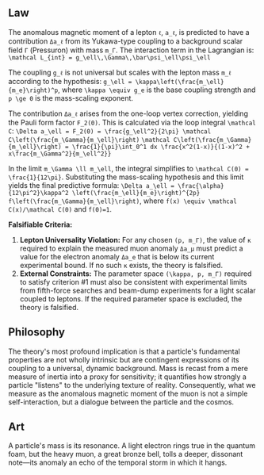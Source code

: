 ## Law
The anomalous magnetic moment of a lepton `ℓ`, `a_ℓ`, is predicted to have a contribution `Δa_ℓ` from its Yukawa-type coupling to a background scalar field `Γ` (Pressuron) with mass `m_Γ`. The interaction term in the Lagrangian is:
`\mathcal L_{int} = g_\ell\,\Gamma\,\bar\psi_\ell\psi_\ell`

The coupling `g_ℓ` is not universal but scales with the lepton mass `m_ℓ` according to the hypothesis:
`g_\ell = \kappa\left(\frac{m_\ell}{m_e}\right)^p`, where `\kappa \equiv g_e` is the base coupling strength and `p \ge 0` is the mass-scaling exponent.

The contribution `Δa_ℓ` arises from the one-loop vertex correction, yielding the Pauli form factor `F_2(0)`. This is calculated via the loop integral `\mathcal C`:
`\Delta a_\ell = F_2(0) = \frac{g_\ell^2}{2\pi} \mathcal C\left(\frac{m_\Gamma}{m_\ell}\right)`
`\mathcal C\left(\frac{m_\Gamma}{m_\ell}\right) = \frac{1}{\pi}\int_0^1 dx \frac{x^2(1-x)}{(1-x)^2 + x\frac{m_\Gamma^2}{m_\ell^2}}`

In the limit `m_\Gamma \ll m_\ell`, the integral simplifies to `\mathcal C(0) = \frac{1}{12\pi}`. Substituting the mass-scaling hypothesis and this limit yields the final predictive formula:
`\Delta a_\ell = \frac{\alpha}{12\pi^2}\kappa^2 \left(\frac{m_\ell}{m_e}\right)^{2p} f\left(\frac{m_\Gamma}{m_\ell}\right)`, where `f(x) \equiv \mathcal C(x)/\mathcal C(0)` and `f(0)=1`.

**Falsifiable Criteria:**
1.  **Lepton Universality Violation:** For any chosen `(p, m_Γ)`, the value of `κ` required to explain the measured muon anomaly `Δa_μ` must predict a value for the electron anomaly `Δa_e` that is below its current experimental bound. If no such `κ` exists, the theory is falsified.
2.  **External Constraints:** The parameter space `(\kappa, p, m_Γ)` required to satisfy criterion #1 must also be consistent with experimental limits from fifth-force searches and beam-dump experiments for a light scalar coupled to leptons. If the required parameter space is excluded, the theory is falsified.

## Philosophy
The theory's most profound implication is that a particle's fundamental properties are not wholly intrinsic but are contingent expressions of its coupling to a universal, dynamic background. Mass is recast from a mere measure of inertia into a proxy for sensitivity; it quantifies how strongly a particle "listens" to the underlying texture of reality. Consequently, what we measure as the anomalous magnetic moment of the muon is not a simple self-interaction, but a dialogue between the particle and the cosmos.

## Art
A particle's mass is its resonance. A light electron rings true in the quantum foam, but the heavy muon, a great bronze bell, tolls a deeper, dissonant note—its anomaly an echo of the temporal storm in which it hangs.